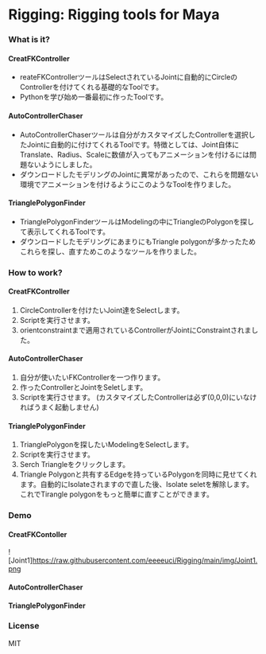 # Rigging: Rigging tools for Maya

### What is it?
#### CreatFKController
- reateFKControllerツールはSelectされているJointに自動的にCircleのControllerを付けてくれる基礎的なToolです。
- Pythonを学び始め一番最初に作ったToolです。
#### AutoControllerChaser
- AutoControllerChaserツールは自分がカスタマイズしたControllerを選択したJointに自動的に付けてくれるToolです。特徴としては、Joint自体にTranslate、Radius、Scaleに数値が入ってもアニメーションを付けるには問題ないようにしました。
- ダウンロードしたモデリングのJointに異常があったので、これらを問題ない環境でアニメーションを付けるようにこのようなToolを作りました。
#### TrianglePolygonFinder
- TrianglePolygonFinderツールはModelingの中にTriangleのPolygonを探して表示してくれるToolです。
- ダウンロードしたモデリングにあまりにもTriangle polygonが多かったためこれらを探し、直すためこのようなツールを作りました。
### How to work?
#### CreatFKController
1. CircleControllerを付けたいJoint達をSelectします。
2. Scriptを実行させます。
3. orientconstraintまで適用されているControllerがJointにConstraintされました。
#### AutoControllerChaser
1. 自分が使いたいFKControllerを一つ作ります。
2. 作ったControllerとJointをSeletします。
3. Scriptを実行させます。
(カスタマイズしたControllerは必ず(0,0,0)にいなければうまく起動しません)
#### TrianglePolygonFinder
1. TrianglePolygonを探したいModelingをSelectします。
2. Scriptを実行させます。
3. Serch Triangleをクリックします。
4. Triangle Polygonと共有するEdgeを持っているPolygonを同時に見せてくれます。自動的にIsolateされますので直した後、Isolate seletを解除します。これでTirangle polygonをもっと簡単に直すことができます。
### Demo
#### CreatFKContoller
![Joint1]https://raw.githubusercontent.com/eeeeuci/Rigging/main/img/Joint1.png
#### AutoControllerChaser

#### TrianglePolygonFinder

### License
MIT